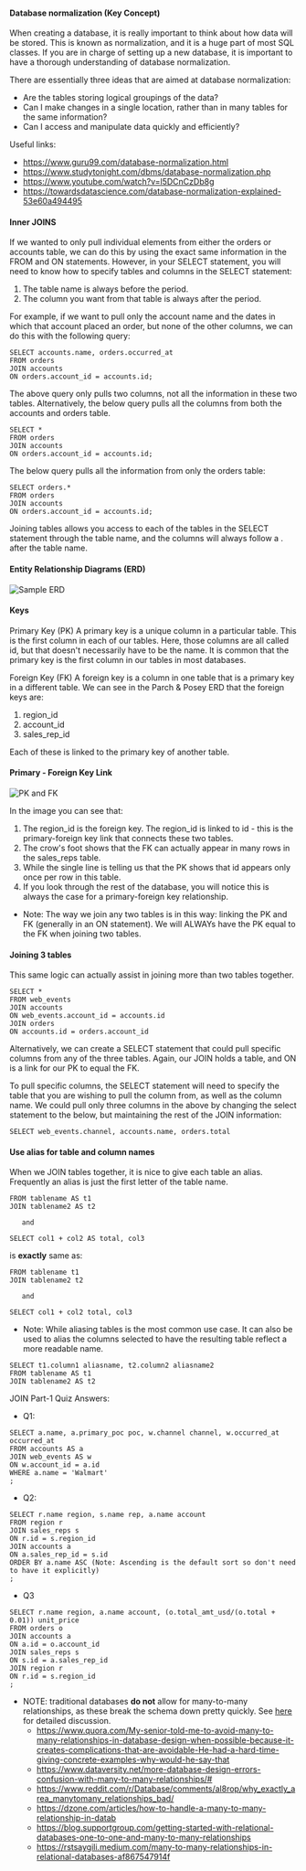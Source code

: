 #### Database normalization (Key Concept)
When creating a database, it is really important to think about how data will be stored. This is known as normalization, and it is a huge part of most SQL classes. If you are in charge of setting up a new database, it is important to have a thorough understanding of database normalization.

There are essentially three ideas that are aimed at database normalization:

+ Are the tables storing logical groupings of the data?
+ Can I make changes in a single location, rather than in many tables for the same information?
+ Can I access and manipulate data quickly and efficiently?

Useful links:
+ https://www.guru99.com/database-normalization.html
+ https://www.studytonight.com/dbms/database-normalization.php
+ https://www.youtube.com/watch?v=l5DCnCzDb8g
+ https://towardsdatascience.com/database-normalization-explained-53e60a494495

#### Inner JOINS
If we wanted to only pull individual elements from either the orders or accounts table, we can do this by using the exact same information in the FROM and ON statements. However, in your SELECT statement, you will need to know how to specify tables and columns in the SELECT statement:

1. The table name is always before the period.
2. The column you want from that table is always after the period.

For example, if we want to pull only the account name and the dates in which that account placed an order, but none of the other columns, we can do this with the following query:
```
SELECT accounts.name, orders.occurred_at
FROM orders
JOIN accounts
ON orders.account_id = accounts.id;
```
The above query only pulls two columns, not all the information in these two tables. Alternatively, the below query pulls all the columns from both the accounts and orders table.
```
SELECT *
FROM orders
JOIN accounts
ON orders.account_id = accounts.id;
```

The below query pulls all the information from only the orders table:
```
SELECT orders.*
FROM orders
JOIN accounts
ON orders.account_id = accounts.id;
```
Joining tables allows you access to each of the tables in the SELECT statement through the table name, and the columns will always follow a . after the table name.

#### Entity Relationship Diagrams (ERD)

![Sample ERD](UdacitySampleERD.png)

#### Keys
Primary Key (PK)
A primary key is a unique column in a particular table. This is the first column in each of our tables. Here, those columns are all called id, but that doesn't necessarily have to be the name. It is common that the primary key is the first column in our tables in most databases.

Foreign Key (FK)
A foreign key is a column in one table that is a primary key in a different table. We can see in the Parch & Posey ERD that the foreign keys are:

1. region_id
2. account_id
3. sales_rep_id

Each of these is linked to the primary key of another table.

#### Primary - Foreign Key Link

![PK and FK](PKandFK.png)

In the image you can see that:
1. The region_id is the foreign key.
The region_id is linked to id - this is the primary-foreign key link that connects these two tables.
2. The crow's foot shows that the FK can actually appear in many rows in the sales_reps table.
3. While the single line is telling us that the PK shows that id appears only once per row in this table.
4. If you look through the rest of the database, you will notice this is always the case for a primary-foreign key relationship.

+ Note: The way we join any two tables is in this way: linking the PK and FK (generally in an ON statement). We will ALWAYs have the PK equal to the FK when joining two tables.

#### Joining 3 tables
This same logic can actually assist in joining more than two tables together.
```
SELECT *
FROM web_events
JOIN accounts
ON web_events.account_id = accounts.id
JOIN orders
ON accounts.id = orders.account_id
```

Alternatively, we can create a SELECT statement that could pull specific columns from any of the three tables. Again, our JOIN holds a table, and ON is a link for our PK to equal the FK.

To pull specific columns, the SELECT statement will need to specify the table that you are wishing to pull the column from, as well as the column name. We could pull only three columns in the above by changing the select statement to the below, but maintaining the rest of the JOIN information:
```
SELECT web_events.channel, accounts.name, orders.total
```

#### Use alias for table and column names
When we JOIN tables together, it is nice to give each table an alias. Frequently an alias is just the first letter of the table name.

```
FROM tablename AS t1
JOIN tablename2 AS t2

   and

SELECT col1 + col2 AS total, col3
```

is __exactly__ same as:

```
FROM tablename t1
JOIN tablename2 t2

   and

SELECT col1 + col2 total, col3
```

* Note: While aliasing tables is the most common use case. It can also be used to alias the columns selected to have the resulting table reflect a more readable name.
```
SELECT t1.column1 aliasname, t2.column2 aliasname2
FROM tablename AS t1
JOIN tablename2 AS t2
```

JOIN Part-1 Quiz Answers:
+ Q1:
```
SELECT a.name, a.primary_poc poc, w.channel channel, w.occurred_at occurred_at
FROM accounts AS a
JOIN web_events AS w
ON w.account_id = a.id
WHERE a.name = 'Walmart'
;
```
+ Q2:
```
SELECT r.name region, s.name rep, a.name account
FROM region r
JOIN sales_reps s
ON r.id = s.region_id
JOIN accounts a
ON a.sales_rep_id = s.id
ORDER BY a.name ASC (Note: Ascending is the default sort so don't need to have it explicitly)
;
```
+ Q3
```
SELECT r.name region, a.name account, (o.total_amt_usd/(o.total + 0.01)) unit_price
FROM orders o
JOIN accounts a
ON a.id = o.account_id
JOIN sales_reps s
ON s.id = a.sales_rep_id
JOIN region r
ON r.id = s.region_id
;
```
* NOTE: traditional databases __do not__ allow for many-to-many relationships, as these break the schema down pretty quickly. See [here](https://stackoverflow.com/questions/7339143/why-no-many-to-many-relationships) for detailed discussion.
  + https://www.quora.com/My-senior-told-me-to-avoid-many-to-many-relationships-in-database-design-when-possible-because-it-creates-complications-that-are-avoidable-He-had-a-hard-time-giving-concrete-examples-why-would-he-say-that
  + https://www.dataversity.net/more-database-design-errors-confusion-with-many-to-many-relationships/#
  + https://www.reddit.com/r/Database/comments/al8rop/why_exactly_area_manytomany_relationships_bad/
  + https://dzone.com/articles/how-to-handle-a-many-to-many-relationship-in-datab
  + https://blog.supportgroup.com/getting-started-with-relational-databases-one-to-one-and-many-to-many-relationships
  + https://rstsaygili.medium.com/many-to-many-relationships-in-relational-databases-af867547914f


